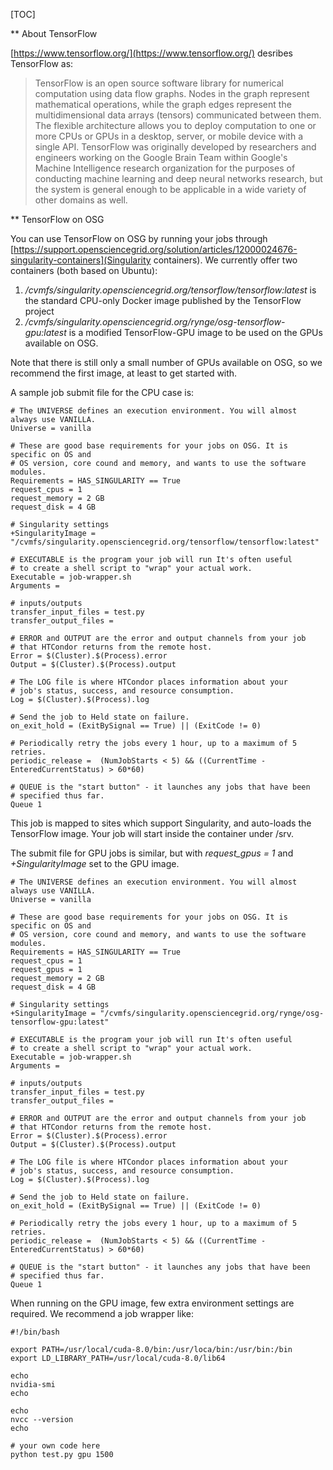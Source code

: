 [title]: - "TensorFlow"

[TOC] 

** About TensorFlow

[https://www.tensorflow.org/](https://www.tensorflow.org/) desribes TensorFlow as:

> TensorFlow is an open source software library for numerical
> computation using data flow graphs. Nodes in the graph represent
> mathematical operations, while the graph edges represent the
> multidimensional data arrays (tensors) communicated between them. The
> flexible architecture allows you to deploy computation to one or more
> CPUs or GPUs in a desktop, server, or mobile device with a single
> API. TensorFlow was originally developed by researchers and engineers
> working on the Google Brain Team within Google's Machine Intelligence
> research organization for the purposes of conducting machine learning
> and deep neural networks research, but the system is general enough to
> be applicable in a wide variety of other domains as well.


** TensorFlow on OSG

You can use TensorFlow on OSG by running your jobs through 
[https://support.opensciencegrid.org/solution/articles/12000024676-singularity-containers](Singularity containers).
We currently offer two containers (both based on Ubuntu):

1. _/cvmfs/singularity.opensciencegrid.org/tensorflow/tensorflow:latest_ is the
   standard CPU-only Docker image published by the TensorFlow project
2. _/cvmfs/singularity.opensciencegrid.org/rynge/osg-tensorflow-gpu:latest_ is a
   modified TensorFlow-GPU image to be used on the GPUs available on OSG.

Note that there is still only a small number of GPUs available on OSG, so we 
recommend the first image, at least to get started with.

A sample job submit file for the CPU case is:


    # The UNIVERSE defines an execution environment. You will almost always use VANILLA.
    Universe = vanilla
    
    # These are good base requirements for your jobs on OSG. It is specific on OS and
    # OS version, core cound and memory, and wants to use the software modules. 
    Requirements = HAS_SINGULARITY == True
    request_cpus = 1
    request_memory = 2 GB
    request_disk = 4 GB
    
    # Singularity settings
    +SingularityImage = "/cvmfs/singularity.opensciencegrid.org/tensorflow/tensorflow:latest"
    
    # EXECUTABLE is the program your job will run It's often useful
    # to create a shell script to "wrap" your actual work.
    Executable = job-wrapper.sh
    Arguments = 
    
    # inputs/outputs
    transfer_input_files = test.py
    transfer_output_files = 
    
    # ERROR and OUTPUT are the error and output channels from your job
    # that HTCondor returns from the remote host.
    Error = $(Cluster).$(Process).error
    Output = $(Cluster).$(Process).output
    
    # The LOG file is where HTCondor places information about your
    # job's status, success, and resource consumption.
    Log = $(Cluster).$(Process).log
    
    # Send the job to Held state on failure. 
    on_exit_hold = (ExitBySignal == True) || (ExitCode != 0)
    
    # Periodically retry the jobs every 1 hour, up to a maximum of 5 retries.
    periodic_release =  (NumJobStarts < 5) && ((CurrentTime - EnteredCurrentStatus) > 60*60)
    
    # QUEUE is the "start button" - it launches any jobs that have been
    # specified thus far.
    Queue 1


This job is mapped to sites which support Singularity, and auto-loads the TensorFlow image. Your
job will start inside the container under /srv.

The submit file for GPU jobs is similar, but with _request_gpus = 1_ and _+SingularityImage_ 
set to the GPU image.


    # The UNIVERSE defines an execution environment. You will almost always use VANILLA.
    Universe = vanilla
    
    # These are good base requirements for your jobs on OSG. It is specific on OS and
    # OS version, core cound and memory, and wants to use the software modules. 
    Requirements = HAS_SINGULARITY == True
    request_cpus = 1
    request_gpus = 1
    request_memory = 2 GB
    request_disk = 4 GB
    
    # Singularity settings
    +SingularityImage = "/cvmfs/singularity.opensciencegrid.org/rynge/osg-tensorflow-gpu:latest"
    
    # EXECUTABLE is the program your job will run It's often useful
    # to create a shell script to "wrap" your actual work.
    Executable = job-wrapper.sh
    Arguments = 
    
    # inputs/outputs
    transfer_input_files = test.py
    transfer_output_files = 
    
    # ERROR and OUTPUT are the error and output channels from your job
    # that HTCondor returns from the remote host.
    Error = $(Cluster).$(Process).error
    Output = $(Cluster).$(Process).output
    
    # The LOG file is where HTCondor places information about your
    # job's status, success, and resource consumption.
    Log = $(Cluster).$(Process).log
    
    # Send the job to Held state on failure. 
    on_exit_hold = (ExitBySignal == True) || (ExitCode != 0)
    
    # Periodically retry the jobs every 1 hour, up to a maximum of 5 retries.
    periodic_release =  (NumJobStarts < 5) && ((CurrentTime - EnteredCurrentStatus) > 60*60)
    
    # QUEUE is the "start button" - it launches any jobs that have been
    # specified thus far.
    Queue 1


When running on the GPU image, few extra environment settings are required. We recommend a 
job wrapper like:


    #!/bin/bash
    
    export PATH=/usr/local/cuda-8.0/bin:/usr/loca/bin:/usr/bin:/bin
    export LD_LIBRARY_PATH=/usr/local/cuda-8.0/lib64
    
    echo
    nvidia-smi
    echo
    
    echo
    nvcc --version 
    echo
   
    # your own code here 
    python test.py gpu 1500


